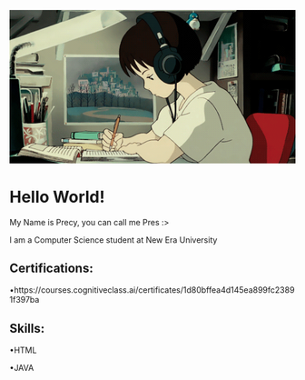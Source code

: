 ![logo](https://github.com/pwecii/pwecii/blob/main/1_vBi4Ycgdn5t3lu2SvQXuog.gif)
<h1>Hello World!</h1>
<p>My Name is Precy, you can call me Pres :></p>
<p>I am a Computer Science student at New Era University</p>

<h2>Certifications:</h2>
<p>•https://courses.cognitiveclass.ai/certificates/1d80bffea4d145ea899fc23891f397ba</p>

<h2>Skills:</h2>
<p>•HTML</p>
<p>•JAVA</p>

